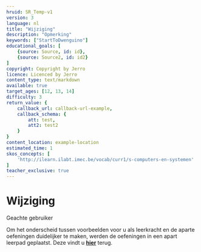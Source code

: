 ```yaml
---
hruid: SR_Temp-v1
version: 3
language: nl
title: "Wijziging"
description: "Opmerking"
keywords: ["StartToDwenguino"]
educational_goals: [
    {source: Source, id: id}, 
    {source: Source2, id: id2}
]
copyright: Copyright by Jerro
licence: Licenced by Jerro
content_type: text/markdown
available: true
target_ages: [12, 13, 14]
difficulty: 3
return_value: {
    callback_url: callback-url-example,
    callback_schema: {
        att: test,
        att2: test2
    }
}
content_location: example-location
estimated_time: 1
skos_concepts: [
    'http://ilearn.ilabt.imec.be/vocab/curr1/s-computers-en-systemen'
]
teacher_exclusive: true
---
```


#  Wijziging

Geachte gebruiker 

 Om het onderscheid tussen voorbeelden voor u als leerkracht en de aparte oefeningen duidelijker te maken, werden de oefeningen in een apart leerpad geplaatst. Deze vindt u [**hier**](https://www.dwengo.org/socialerobot2oefeningen "Oefeningen") terug.